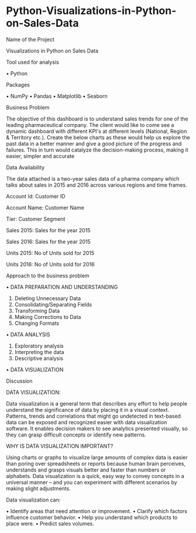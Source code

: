 # Python-Visualizations-in-Python-on-Sales-Data

Name of the Project

Visualizations in Python on Sales Data

Tool used for analysis 

•	Python

Packages 

•	NumPy
•	Pandas
•	Matplotlib
•	Seaborn

Business Problem 

The objective of this dashboard is to understand sales trends for one of the leading pharmaceutical company. The client would like to come see a dynamic 
dashboard with different KPI's at different levels (National, Region & Territory etc.). Create the below charts as these would help us explore the past data 
in a better manner and give a good picture of the progress and failures. This in turn would catalyze the decision-making process, making it easier, simpler 
and accurate

Data Availability 

The data attached is a two-year sales data of a pharma company which talks about sales in 2015 and 2016 across various regions and time frames.

Account Id: Customer ID

Account Name: Customer Name

Tier: Customer Segment

Sales 2015: Sales for the year 2015

Sales 2016: Sales for the year 2015

Units 2015: No of Units sold for 2015

Units 2016: No of Units sold for 2016

Approach to the business problem 

•	DATA PREPARATION AND UNDERSTANDING

1.	Deleting Unnecessary Data
2.	Consolidating/Separating Fields
3.	Transforming Data
4.	Making Corrections to Data
5.	Changing Formats

•	DATA ANALYSIS

1.	Exploratory analysis
2.	Interpreting the data
3.	Descriptive analysis

•	DATA VISUALIZATION 

Discussion 

DATA VISUALIZATION:

Data visualization is a general term that describes any effort to help people understand the significance of data by placing it in a visual context. Patterns, 
trends and correlations that might go undetected in text-based data can be exposed and recognized easier with data visualization software. It enables decision 
makers to see analytics presented visually, so they can grasp difficult concepts or identify new patterns.

WHY IS DATA VISUALIZATION IMPORTANT?

Using charts or graphs to visualize large amounts of complex data is easier than poring over spreadsheets or reports because human brain perceives, understands and 
grasps visuals better and faster than numbers or alphabets. Data visualization is a quick, easy way to convey concepts in a universal manner – and you can 
experiment with different scenarios by making slight adjustments.

Data visualization can:

• Identify areas that need attention or improvement.
• Clarify which factors influence customer behavior.
• Help you understand which products to place were.
• Predict sales volumes.
